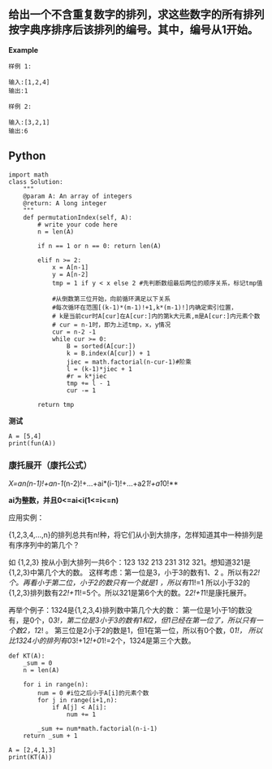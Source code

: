 ## 给出一个不含重复数字的排列，求这些数字的所有排列按字典序排序后该排列的编号。其中，编号从1开始。

**Example**
```
样例 1:

输入:[1,2,4]
输出:1

样例 2:

输入:[3,2,1]
输出:6
```

## Python
```
import math
class Solution:
    """
    @param A: An array of integers
    @return: A long integer
    """
    def permutationIndex(self, A):
        # write your code here
        n = len(A)
        
        if n == 1 or n == 0: return len(A)
        
        elif n >= 2:
            x = A[n-1]
            y = A[n-2]
            tmp = 1 if y < x else 2 #先判断数组最后两位的顺序关系，标记tmp值
        
            #从倒数第三位开始，向前循环满足以下关系
            #每次循环在范围[(k-1)*(m-1)!+1,k*(m-1)!]内确定索引位置，
            # k是当前cur时A[cur]在A[cur:]内的第k大元素,m是A[cur:]内元素个数 
            # cur = n-1时，即为上述tmp，x，y情况
            cur = n-2 -1
            while cur >= 0:
                B = sorted(A[cur:])
                k = B.index(A[cur]) + 1
                jiec = math.factorial(n-cur-1)#阶乘
                l = (k-1)*jiec + 1
                #r = k*jiec
                tmp += l - 1 
                cur -= 1

        return tmp
```

**测试**
```
A = [5,4]
print(fun(A))
```

### 康托展开（康托公式）

**X=an*(n-1)!+an-1*(n-2)!+...+ai*(i-1)!+...+a2*1!+a1*0!**

**ai为整数，并且0<=ai<i(1<=i<=n)**

应用实例：

{1,2,3,4,...,n}的排列总共有n!种，将它们从小到大排序，怎样知道其中一种排列是有序序列中的第几个？

如 {1,2,3} 按从小到大排列一共6个：123 132 213 231 312 321。想知道321是{1,2,3}中第几个大的数。
这样考虑：第一位是3，小于3的数有1、2 。所以有2*2!个。再看小于第二位，小于2的数只有一个就是1 ，所以有1*1!=1 
所以小于32的{1,2,3}排列数有2*2!+1*1!=5个。所以321是第6个大的数。2*2!+1*1!是康托展开。

再举个例子：1324是{1,2,3,4}排列数中第几个大的数：
第一位是1小于1的数没有，是0个，0*3!，第二位是3小于3的数有1和2，但1已经在第一位了，所以只有一个数2，1*2! 。
第三位是2小于2的数是1，但1在第一位，所以有0个数，0*1!，
所以比1324小的排列有0*3!+1*2!+0*1!=2个，1324是第三个大数。
```
def KT(A):
    _sum = 0
    n = len(A)

    for i in range(n):
        num = 0 #i位之后小于A[i]的元素个数
        for j in range(i+1,n):
            if A[j] < A[i]:
                num += 1

        _sum += num*math.factorial(n-i-1)
    return _sum + 1

A = [2,4,1,3]
print(KT(A))
```
